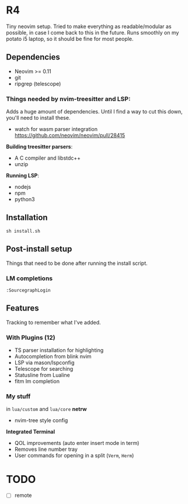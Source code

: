 # R4
Tiny neovim setup. Tried to make everything as readable/modular as possible, in case I come back to this in the future. Runs smoothly on my potato i5 laptop, so it should be fine for most people.

## Dependencies
- Neovim >= 0.11
- git
- ripgrep (telescope)

### Things needed by nvim-treesitter and LSP:
Adds a huge amount of dependencies. Until I find a way to cut this down, you'll need to install these.
- watch for wasm parser integration https://github.com/neovim/neovim/pull/28415

**Building treesitter parsers**:
- A C compiler and libstdc++
- unzip

**Running LSP**:
- nodejs
- npm
- python3

## Installation
```
sh install.sh
```

## Post-install setup
Things that need to be done after running the install script.

### LM completions
`:SourcegraphLogin`

## Features
Tracking to remember what I've added.

### With Plugins (12)
- TS parser installation for highlighting
- Autocompletion from blink nvim
- LSP via mason/lspconfig
- Telescope for searching
- Statusline from Lualine
- fitm lm completion

### My stuff

in `lua/custom` and `lua/core`
**netrw**
- nvim-tree style config

**Integrated Terminal**
- QOL improvements (auto enter insert mode in term)
- Removes line number tray
- User commands for opening in a split (`Verm`, `Herm`)

# TODO
- [ ] remote
